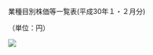業種目別株価等一覧表(平成30年１・２月分)

（単位：円）

![](https://www.nta.go.jp/tmp/9b04e400-72d0-4db4-ae9d-1dbacc47e53b/images/21eb6c27fc13f0e9502f9f8b3976cf455428932d350dc22cc502ecc6c1453511.jpg)